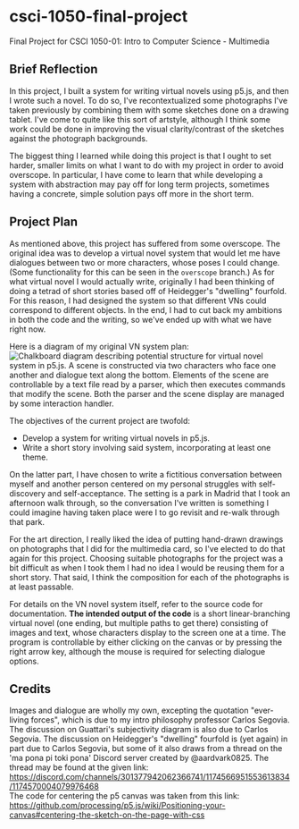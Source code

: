 # csci-1050-final-project
Final Project for CSCI 1050-01: Intro to Computer Science - Multimedia

## Brief Reflection
In this project, I built a system for writing virtual novels using p5.js, and then I wrote such
a novel. To do so, I've recontextualized some photographs I've taken previously by combining them
with some sketches done on a drawing tablet. I've come to quite like this sort of artstyle, although
I think some work could be done in improving the visual clarity/contrast of the sketches
against the photograph backgrounds.

The biggest thing I learned while doing this project is that I ought to set harder, smaller limits
on what I want to do with my project in order to avoid overscope. In particular, I have come to learn
that while developing a system with abstraction may pay off for long term projects, sometimes having a
concrete, simple solution  pays off more in the short term.

## Project Plan
As mentioned above, this project has suffered from some overscope. The original idea was to develop
a virtual novel system that would let me have dialogues between two or more characters, whose poses
I could change. (Some functionality for this can be seen in the `overscope` branch.) As for what virtual
novel I would actually write, originally I had been thinking of doing a tetrad of short stories based
off of Heidegger's "dwelling" fourfold. For this reason, I had designed the system so that different
VNs could correspond to different objects. In the end, I had to cut back my ambitions in both the
code and the writing, so we've ended up with what we have right now.

Here is a diagram of my original VN system plan:
![Chalkboard diagram describing potential structure for virtual novel system in p5.js. A scene is constructed via two characters who face one another and dialogue text along the bottom. Elements of the scene are controllable by a text file read by a parser, which then executes commands that modify the scene. Both the parser and the scene display are managed by some interaction handler.](diagram.png)

The objectives of the current project are twofold:
- Develop a system for writing virtual novels in p5.js.
- Write a short story involving said system, incorporating at least one theme.

On the latter part, I have chosen to write a fictitious conversation between myself and another
person centered on my personal struggles with self-discovery and self-acceptance. The setting is
a park in Madrid that I took an afternoon walk through, so the conversation I've written is
something I could imagine having taken place were I to go revisit and re-walk through that park.

For the art direction, I really liked the idea of putting hand-drawn drawings on photographs that
I did for the multimedia card, so I've elected to do that again for this project. Choosing suitable
photographs for the project was a bit difficult as when I took them I had no idea I would be reusing
them for a short story. That said, I think the composition for each of the photographs is at least
passable.

For details on the VN novel system itself, refer to the source code for documentation.
**The intended output of the code** is a short linear-branching virtual novel (one ending, but multiple paths
to get there) consisting of images and text, whose characters display to the screen one at a time. The program
is controllable by either clicking on the canvas or by pressing the right arrow key, although the mouse
is required for selecting dialogue options.

## Credits
Images and dialogue are wholly my own, excepting the quotation "ever-living forces",
which is due to my intro philosophy professor Carlos Segovia. The discussion on Guattari's
subjectivity diagram is also due to Carlos Segovia. The discussion on Heidegger's "dwelling"
fourfold is (yet again) in part due to Carlos Segovia, but some of it also draws from a thread on
the 'ma pona pi toki pona' Discord server created by @aardvark0825. The thread may be found at
the given link:\
  https://discord.com/channels/301377942062366741/1174566951553613834/1174570004079976468 \
The code for centering the p5 canvas was taken from this link:\
  https://github.com/processing/p5.js/wiki/Positioning-your-canvas#centering-the-sketch-on-the-page-with-css